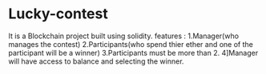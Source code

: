 # Lucky-contest
It is a Blockchain project built using solidity. features : 1.Manager(who manages the contest) 2.Participants(who spend thier ether and one of the participant will be a winner) 3.Participants must be more than 2. 4]Manager will have access to balance and selecting the winner.

